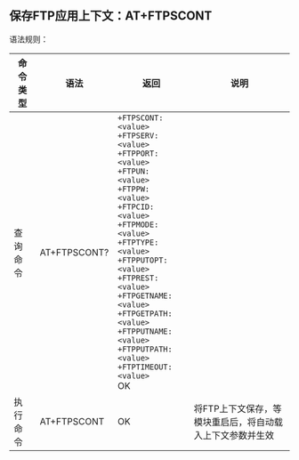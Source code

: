 ## 保存FTP应用上下文：AT+FTPSCONT

语法规则：

| 命令类型 | 语法         | 返回                                                         | 说明                                                      |
| -------- | ------------ | ------------------------------------------------------------ | --------------------------------------------------------- |
| 查询命令 | AT+FTPSCONT? | `+FTPSCONT: <value>`<br>`+FTPSERV: <value>`<br>`+FTPPORT: <value>`<br>`+FTPUN: <value>`<br>`+FTPPW: <value>`<br>`+FTPCID: <value>`<br>`+FTPMODE: <value>`<br>`+FTPTYPE: <value>`<br>`+FTPPUTOPT: <value>`<br>`+FTPREST: <value>`<br>`+FTPGETNAME: <value>`<br>`+FTPGETPATH: <value>`<br>`+FTPPUTNAME: <value>`<br>`+FTPPUTPATH: <value>`<br>`+FTPTIMEOUT: <value> `<br>OK |                                                           |
| 执行命令 | AT+FTPSCONT  | OK                                                           | 将FTP上下文保存，等模块重启后，将自动载入上下文参数并生效 |
